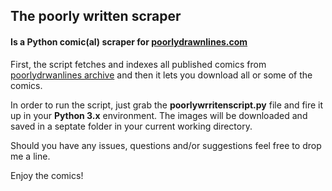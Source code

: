 ## The poorly written scraper
#### Is a Python comic(al) scraper for [poorlydrawnlines.com](poorlydrawnlines.com)

First, the script fetches and indexes all published comics from [poorlydrwanlines archive](poorlydrawnlines.com/archive) and then it lets you download all or some of the comics.

In order to run the script, just grab the **poorlywrritenscript.py** file and fire it up in your **Python 3.x** environment. The images will be downloaded and saved in a septate folder in your current working directory.

Should you have any issues, questions and/or suggestions feel free to drop me a line.

Enjoy the comics!
